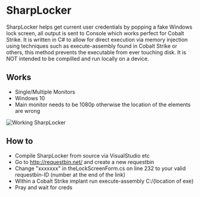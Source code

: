 # SharpLocker

SharpLocker helps get current user credentials by popping a fake Windows lock screen, all output is sent to Console which works perfect for Cobalt Strike. It is written in C# to allow for direct execution via memory injection using techniques such as execute-assembly found in Cobalt Strike or others, this method prevents the executable from ever touching disk. It is NOT intended to be compilled and run locally on a device. 

## Works
* Single/Multiple Monitors
* Windows 10
* Main monitor needs to be 1080p otherwise the location of the elements are wrong

![Working SharpLocker](https://github.com/xBotRaid/SharpLocker-1/blob/master/sharplocker.png)

## How to
* Compile SharpLocker from source via VisualStudio etc
* Go to http://requestbin.net/ and create a new requestbin
* Change "xxxxxxx" in theLockScreenForm.cs on line 232 to your valid requestbin-ID (number at the end of the link)
* Within a Cobalt Strike implant run execute-assembly C:/{location of exe}
* Pray and wait for creds

